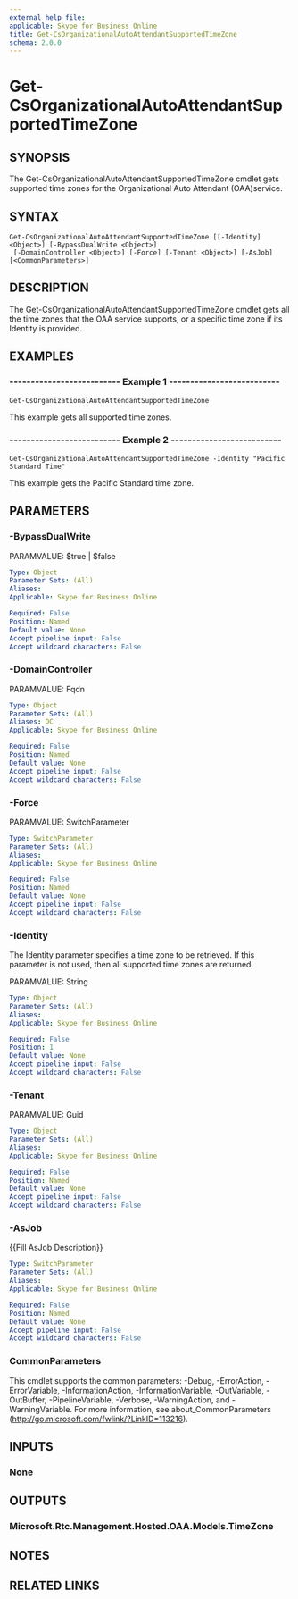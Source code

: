 ```yaml
---
external help file: 
applicable: Skype for Business Online
title: Get-CsOrganizationalAutoAttendantSupportedTimeZone
schema: 2.0.0
---
```


# Get-CsOrganizationalAutoAttendantSupportedTimeZone

## SYNOPSIS
The Get-CsOrganizationalAutoAttendantSupportedTimeZone cmdlet gets supported time zones for the Organizational Auto Attendant (OAA)service.

## SYNTAX

```
Get-CsOrganizationalAutoAttendantSupportedTimeZone [[-Identity] <Object>] [-BypassDualWrite <Object>]
 [-DomainController <Object>] [-Force] [-Tenant <Object>] [-AsJob] [<CommonParameters>]
```

## DESCRIPTION
The Get-CsOrganizationalAutoAttendantSupportedTimeZone cmdlet gets all the time zones that the OAA service supports, or a specific time zone if its Identity is provided.

## EXAMPLES

### -------------------------- Example 1 --------------------------
```
Get-CsOrganizationalAutoAttendantSupportedTimeZone
```

This example gets all supported time zones.

### -------------------------- Example 2 --------------------------
```
Get-CsOrganizationalAutoAttendantSupportedTimeZone -Identity "Pacific Standard Time"
```

This example gets the Pacific Standard time zone.


## PARAMETERS

### -BypassDualWrite
PARAMVALUE: $true | $false

```yaml
Type: Object
Parameter Sets: (All)
Aliases: 
Applicable: Skype for Business Online

Required: False
Position: Named
Default value: None
Accept pipeline input: False
Accept wildcard characters: False
```

### -DomainController
PARAMVALUE: Fqdn

```yaml
Type: Object
Parameter Sets: (All)
Aliases: DC
Applicable: Skype for Business Online

Required: False
Position: Named
Default value: None
Accept pipeline input: False
Accept wildcard characters: False
```

### -Force
PARAMVALUE: SwitchParameter

```yaml
Type: SwitchParameter
Parameter Sets: (All)
Aliases: 
Applicable: Skype for Business Online

Required: False
Position: Named
Default value: None
Accept pipeline input: False
Accept wildcard characters: False
```

### -Identity
The Identity parameter specifies a time zone to be retrieved. If this parameter is not used, then all supported time zones are returned.

PARAMVALUE: String

```yaml
Type: Object
Parameter Sets: (All)
Aliases: 
Applicable: Skype for Business Online

Required: False
Position: 1
Default value: None
Accept pipeline input: False
Accept wildcard characters: False
```

### -Tenant
PARAMVALUE: Guid

```yaml
Type: Object
Parameter Sets: (All)
Aliases: 
Applicable: Skype for Business Online

Required: False
Position: Named
Default value: None
Accept pipeline input: False
Accept wildcard characters: False
```

### -AsJob
{{Fill AsJob Description}}

```yaml
Type: SwitchParameter
Parameter Sets: (All)
Aliases: 
Applicable: Skype for Business Online

Required: False
Position: Named
Default value: None
Accept pipeline input: False
Accept wildcard characters: False
```

### CommonParameters
This cmdlet supports the common parameters: -Debug, -ErrorAction, -ErrorVariable, -InformationAction, -InformationVariable, -OutVariable, -OutBuffer, -PipelineVariable, -Verbose, -WarningAction, and -WarningVariable. For more information, see about_CommonParameters (http://go.microsoft.com/fwlink/?LinkID=113216).

## INPUTS

### None


## OUTPUTS

### Microsoft.Rtc.Management.Hosted.OAA.Models.TimeZone


## NOTES


## RELATED LINKS
